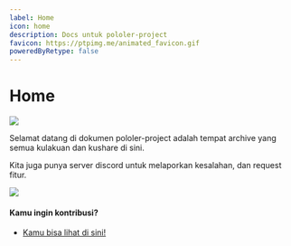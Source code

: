 ```yaml
---
label: Home
icon: home
description: Docs untuk pololer-project
favicon: https://ptpimg.me/animated_favicon.gif
poweredByRetype: false
---
```


# Home

![](https://cdn.lewd.host/drBBKjYT.jpg)

Selamat datang di dokumen pololer-project adalah tempat archive yang semua kulakuan dan kushare di sini.

Kita juga punya server discord untuk melaporkan kesalahan, dan request fitur.

[![](https://discordapp.com/api/guilds/980882697968828436/widget.png?style=banner2)](https://discord.gg/qefR5pXp8z)

#### Kamu ingin kontribusi?

- [Kamu bisa lihat di sini!](https://github.com/Aruh1/dedocs#getting-started)